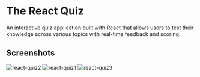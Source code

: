 # The React Quiz

An interactive quiz application built with React that allows users to test their knowledge across various topics with real-time feedback and scoring.

## Screenshots

![react-quiz2](https://github.com/user-attachments/assets/586932c2-d796-4330-97e4-629db57fe94d)
![react-quiz1](https://github.com/user-attachments/assets/9ea177da-63be-4a10-8873-571d7afbd009)
![react-quiz3](https://github.com/user-attachments/assets/69c3e83c-ee21-4f55-98b6-636d052e0b56)
